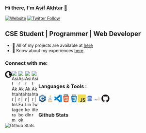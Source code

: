 ### Hi there, I'm [Asif Akhtar][website] 👋

[![Website](https://img.shields.io/website?label=asifakhtar.com&style=for-the-badge&url=https%3A%2F%2Fasifakhtar.com)](https://asifakhtar.com)
[![Twitter Follow](https://img.shields.io/twitter/follow/imasifakhtar?color=1DA1F2&logo=twitter&style=for-the-badge)](https://twitter.com/intent/follow?original_referer=https%3A%2F%2Fgithub.com%2Fimasifakhtar&screen_name=AsifAkhtar)

## CSE Student | Programmer | Web Developer

- 👯 All of my projects are available at [here](https://asifakhtar.com/)
- 🥅 Know about my experiences [here](https://asifakhtar.com/Asif_Resume.pdf)

### Connect with me:

[<img align="left" alt="Asif Akhtar" width="22px" src="https://raw.githubusercontent.com/iconic/open-iconic/master/svg/globe.svg" />][website]
[<img align="left" alt="Asif Akhtar | Instagram" width="22px" src="https://cdn.jsdelivr.net/npm/simple-icons@v3/icons/instagram.svg" />][instagram]
[<img align="left" alt="Asif Akhtar | Facebook" width="22px" src="https://cdn.jsdelivr.net/npm/simple-icons@v3/icons/facebook.svg" />][facebook]
[<img align="left" alt="Asif Akhtar | LinkedIn" width="22px" src="https://cdn.jsdelivr.net/npm/simple-icons@v3/icons/linkedin.svg" />][linkedin]
[<img align="left" alt="Asif Akhtar | Twitter" width="22px" src="https://cdn.jsdelivr.net/npm/simple-icons@v3/icons/twitter.svg" />][twitter]

<br />

### Languages & Tools :

<img align="left" alt="CPP" width="26px" src="https://raw.githubusercontent.com/github/explore/80688e429a7d4ef2fca1e82350fe8e3517d3494d/topics/cpp/cpp.png" />

<img align="left" alt="Java" width="26px" src="https://raw.githubusercontent.com/github/explore/80688e429a7d4ef2fca1e82350fe8e3517d3494d/topics/java/java.png" />

<img align="left" alt="Visual Studio Code" width="26px" src="https://raw.githubusercontent.com/github/explore/80688e429a7d4ef2fca1e82350fe8e3517d3494d/topics/visual-studio-code/visual-studio-code.png" />

<img align="left" alt="HTML5" width="26px" src="https://raw.githubusercontent.com/github/explore/80688e429a7d4ef2fca1e82350fe8e3517d3494d/topics/html/html.png" />

<img align="left" alt="CSS3" width="26px" src="https://raw.githubusercontent.com/github/explore/80688e429a7d4ef2fca1e82350fe8e3517d3494d/topics/css/css.png" />

<img align="left" alt="JavaScript" width="26px" src="https://raw.githubusercontent.com/github/explore/80688e429a7d4ef2fca1e82350fe8e3517d3494d/topics/javascript/javascript.png" />

<img align="left" alt="SQL" width="26px" src="https://raw.githubusercontent.com/github/explore/80688e429a7d4ef2fca1e82350fe8e3517d3494d/topics/sql/sql.png" />

<img align="left" alt="MySQL" width="26px" src="https://raw.githubusercontent.com/github/explore/80688e429a7d4ef2fca1e82350fe8e3517d3494d/topics/mysql/mysql.png" />

<img align="left" alt="GitHub" width="26px" src="https://raw.githubusercontent.com/github/explore/78df643247d429f6cc873026c0622819ad797942/topics/github/github.png" />

<br />
<br />

### Github Stats

<img alt="Github Stats" src="https://github-readme-stats.vercel.app/api?username=imasifakhtar&show_icons=true&count_private=true" />

[website]: https://asifakhtar.me
[twitter]: https://twitter.com/imasifakhtar
[instagram]: https://instagram.com/imasifakhtar_
[facebook]: https://facebook.com/imasifakhtar
[linkedin]: https://linkedin.com/in/imasifakhtar

